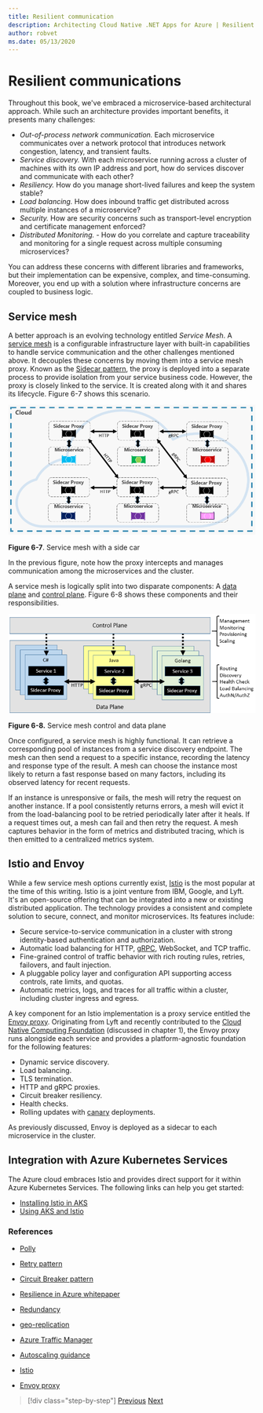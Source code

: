 ```yaml
---
title: Resilient communication
description: Architecting Cloud Native .NET Apps for Azure | Resilient Communication
author: robvet
ms.date: 05/13/2020
---
```


# Resilient communications

Throughout this book, we've embraced a microservice-based architectural approach. While such an architecture provides important benefits, it presents many challenges:

- *Out-of-process network communication.* Each microservice communicates over a network protocol that introduces network congestion, latency, and transient faults.
- *Service discovery.* With each microservice running across a cluster of machines with its own IP address and port, how do services discover and communicate with each other?
- *Resiliency.* How do you manage short-lived failures and keep the system stable?
- *Load balancing.* How does inbound traffic get distributed across multiple instances of a microservice?
- *Security.* How are security concerns such as transport-level encryption and certificate management enforced?
- *Distributed Monitoring.* - How do you correlate and capture traceability and monitoring for a single request across multiple consuming microservices?

You can address these concerns with different libraries and frameworks, but their implementation can be expensive, complex, and time-consuming. Moreover, you end up with a solution where infrastructure concerns are coupled to business logic.

## Service mesh

A better approach is an evolving technology entitled *Service Mesh*. A [service mesh](https://www.nginx.com/blog/what-is-a-service-mesh/) is a configurable infrastructure layer with built-in capabilities to handle service communication and the other challenges mentioned above. It decouples these concerns by moving them into a service mesh proxy. Known as the [Sidecar pattern](https://docs.microsoft.com/azure/architecture/patterns/sidecar), the proxy is deployed into a separate process to provide isolation from your service business code. However, the proxy is closely linked to the service. It is created along with it and shares its lifecycle. Figure 6-7 shows this scenario.

![Service mesh with a side car](./media/service-mesh-with-side-car.png)

**Figure 6-7**. Service mesh with a side car

In the previous figure, note how the proxy intercepts and manages communication among the microservices and the cluster.

A service mesh is logically split into two disparate components: A [data plane](https://blog.envoyproxy.io/service-mesh-data-plane-vs-control-plane-2774e720f7fc) and [control plane](https://blog.envoyproxy.io/service-mesh-data-plane-vs-control-plane-2774e720f7fc). Figure 6-8 shows these components and their responsibilities.

![Service mesh control and data plane](./media/istio-control-and-data-plane.png)

**Figure 6-8.** Service mesh control and data plane

Once configured, a service mesh is highly functional. It can retrieve a corresponding pool of instances from a service discovery endpoint. The mesh can then send a request to a specific instance, recording the latency and response type of the result. A mesh can choose the instance most likely to return a fast response based on many factors, including its observed latency for recent requests.

If an instance is unresponsive or fails, the mesh will retry the request on another instance. If a pool consistently returns errors, a mesh will evict it from the load-balancing pool to be retried periodically later after it heals. If a request times out, a mesh can fail and then retry the request. A mesh captures behavior in the form of metrics and distributed tracing, which is then emitted to a centralized metrics system.

## Istio and Envoy

While a few service mesh options currently exist, [Istio](https://istio.io/docs/concepts/what-is-istio/) is the most popular at the time of this writing. Istio is a joint venture from IBM, Google, and Lyft. It's an open-source offering that can be integrated into a new or existing distributed application. The technology provides a consistent and complete solution to secure, connect, and monitor microservices. Its features include:

- Secure service-to-service communication in a cluster with strong identity-based authentication and authorization.
- Automatic load balancing for HTTP, [gRPC](https://grpc.io/), WebSocket, and TCP traffic.
- Fine-grained control of traffic behavior with rich routing rules, retries, failovers, and fault injection.
- A pluggable policy layer and configuration API supporting access controls, rate limits, and quotas.
- Automatic metrics, logs, and traces for all traffic within a cluster, including cluster ingress and egress.

A key component for an Istio implementation is a proxy service entitled the [Envoy proxy](https://www.envoyproxy.io/docs/envoy/latest/intro/what_is_envoy). Originating from Lyft and recently contributed to the [Cloud Native Computing Foundation](https://www.cncf.io/) (discussed in chapter 1), the Envoy proxy runs alongside each service and provides a platform-agnostic foundation for the following features:

- Dynamic service discovery.
- Load balancing.
- TLS termination.
- HTTP and gRPC proxies.
- Circuit breaker resiliency.
- Health checks.
- Rolling updates with [canary](https://martinfowler.com/bliki/CanaryRelease.html) deployments.

As previously discussed, Envoy is deployed as a sidecar to each microservice in the cluster.

## Integration with Azure Kubernetes Services

The Azure cloud embraces Istio and provides direct support for it within Azure Kubernetes Services. The following links can help you get started:

- [Installing Istio in AKS](https://docs.microsoft.com/azure/aks/istio-install)
- [Using AKS and Istio](https://docs.microsoft.com/azure/aks/istio-scenario-routing)

### References

- [Polly](http://www.thepollyproject.org/)

- [Retry pattern](https://docs.microsoft.com/azure/architecture/patterns/retry)

- [Circuit Breaker pattern](https://docs.microsoft.com/azure/architecture/patterns/circuit-breaker)

- [Resilience in Azure whitepaper](https://azure.microsoft.com/mediahandler/files/resourcefiles/resilience-in-azure-whitepaper/Resilience%20in%20Azure.pdf)

- [Redundancy](https://docs.microsoft.com/azure/architecture/guide/design-principles/redundancy)

- [geo-replication](https://docs.microsoft.com/azure/sql-database/sql-database-active-geo-replication)

- [Azure Traffic Manager](https://docs.microsoft.com/azure/traffic-manager/traffic-manager-overview)

- [Autoscaling guidance](https://docs.microsoft.com/azure/architecture/best-practices/auto-scaling)

- [Istio](https://istio.io/docs/concepts/what-is-istio/)

- [Envoy proxy](https://www.envoyproxy.io/docs/envoy/latest/intro/what_is_envoy)

>[!div class="step-by-step"]
>[Previous](infrastructure-resiliency-azure.md)
>[Next](monitoring-health.md)
